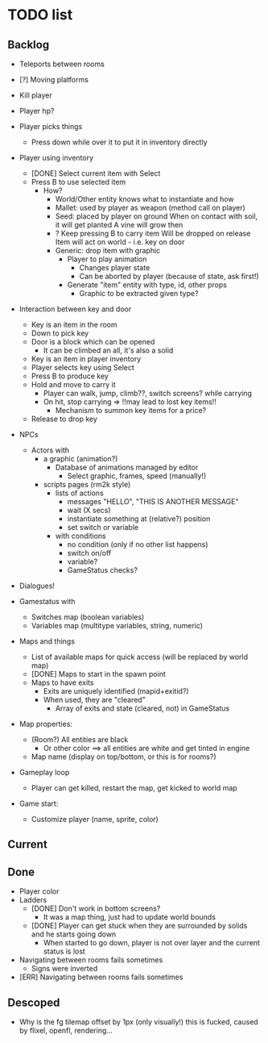 # TODO list

## Backlog

- Teleports between rooms
- [?] Moving platforms
- Kill player
- Player hp?

- Player picks things
    - Press down while over it to put it in inventory directly

- Player using inventory
    - [DONE] Select current item with Select
    - Press B to use selected item
        - How?
            - World/Other entity knows what to instantiate and how
            - Mallet: used by player as weapon (method call on player)
            - Seed: placed by player on ground
                When on contact with soil, it will get planted
                A vine will grow then
            - ? Keep pressing B to carry item
                Will be dropped on release
                Item will act on world
                    - i.e. key on door
            - Generic: drop item with graphic
                - Player to play animation
                    - Changes player state
                    - Can be aborted by player (because of state, ask first!)
                - Generate "item" entity with type, id, other props
                    - Graphic to be extracted given type?

- Interaction between key and door
    - Key is an item in the room
    - Down to pick key
    - Door is a block which can be opened
        - It can be climbed an all, it's also a solid
    - Key is an item in player inventory
    - Player selects key using Select
    - Press B to produce key
    - Hold and move to carry it
        - Player can walk, jump, climb??, switch screens? while carrying
        - On hit, stop carrying => !!may lead to lost key items!!
            - Mechanism to summon key items for a price?
    - Release to drop key

- NPCs
    - Actors with
        - a graphic (animation?)
            - Database of animations managed by editor
                - Select graphic, frames, speed (manually!)
        - scripts pages (rm2k style)
            - lists of actions
                - messages "HELLO", "THIS IS ANOTHER MESSAGE"
                - wait (X secs)
                - instantiate something at (relative?) position
                - set switch or variable
            - with conditions
                - no condition (only if no other list happens)
                - switch on/off
                - variable?
                - GameStatus checks?

- Dialogues!

- Gamestatus with
    - Switches map (boolean variables)
    - Variables map (multitype variables, string, numeric)

- Maps and things
    - List of available maps for quick access (will be replaced by world map)
    - [DONE] Maps to start in the spawn point
    - Maps to have exits
        - Exits are uniquely identified (mapid+exitid?)
        - When used, they are "cleared"
            - Array of exits and state (cleared, not) in GameStatus

- Map properties: 
    - (Room?) All entities are black
        - Or other color ==> all entities are white and get tinted in engine
    - Map name (display on top/bottom, or this is for rooms?)
    
- Gameplay loop
    - Player can get killed, restart the map, get kicked to world map

- Game start:
    - Customize player (name, sprite, color)

## Current

## Done

- Player color
- Ladders
    - [DONE] Don't work in bottom screens?
        - It was a map thing, just had to update world bounds
    - [DONE] Player can get stuck when they are surrounded by solids and he starts going down
        - When started to go down, player is not over layer and the current status is lost
- Navigating between rooms fails sometimes
    - Signs were inverted
- [ERR] Navigating between rooms fails sometimes

## Descoped

- Why is the fg tilemap offset by 1px (only visually!)
    this is fucked, caused by flixel, openfl, rendering...
